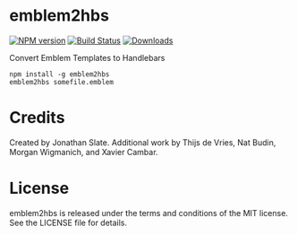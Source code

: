 emblem2hbs
==========

[![NPM version](http://img.shields.io/npm/v/emblem2hbs.svg?style=flat)](https://www.npmjs.org/package/emblem2hbs)
[![Build Status](http://img.shields.io/travis/patientslikeme/emblem2hbs.svg?style=flat)](https://travis-ci.org/patientslikeme/emblem2hbs)
[![Downloads](http://img.shields.io/npm/dm/emblem2hbs.svg?style=flat)](https://www.npmjs.org/package/emblem2hbs)

Convert Emblem Templates to Handlebars

```
npm install -g emblem2hbs
emblem2hbs somefile.emblem
```

Credits
=======

Created by Jonathan Slate.  Additional work by Thijs de Vries, Nat Budin, Morgan Wigmanich, and Xavier Cambar.

License
=======

emblem2hbs is released under the terms and conditions of the MIT license.  See the LICENSE file for details.
